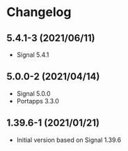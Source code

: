 # Changelog

## 5.4.1-3 (2021/06/11)

* Signal 5.4.1

## 5.0.0-2 (2021/04/14)

* Signal 5.0.0
* Portapps 3.3.0

## 1.39.6-1 (2021/01/21)

* Initial version based on Signal 1.39.6
